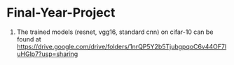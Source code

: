 # Final-Year-Project

1. The trained models (resnet, vgg16, standard cnn) on cifar-10 can be found at https://drive.google.com/drive/folders/1nrQP5Y2b5TjubgpqoC6v44OF7luHGlp7?usp=sharing
